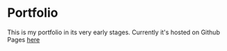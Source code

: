 # Portfolio
This is my portfolio in its very early stages.
Currently it's hosted on Github Pages [here](https://v-olin.github.io/portfolio/)
